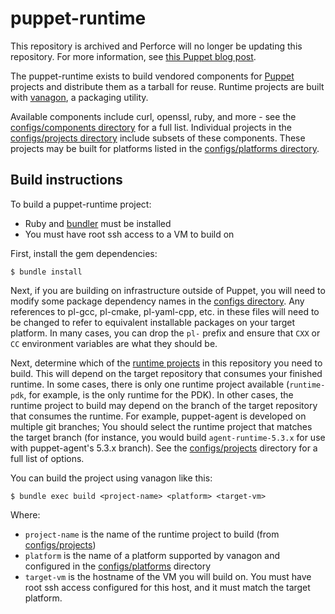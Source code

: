 # puppet-runtime

This repository is archived and Perforce will no longer be updating this repository. For more information, see [this Puppet blog post](https://www.puppet.com/blog/open-source-puppet-updates-2025).

The puppet-runtime exists to build vendored components for
[Puppet](https://github.com/puppetlabs) projects and distribute them as a
tarball for reuse. Runtime projects are built with
[vanagon](https://github.com/puppetlabs/vanagon), a packaging utility.

Available components include curl, openssl, ruby, and more - see the
[configs/components directory](configs/components) for a full list. Individual
projects in the [configs/projects directory](configs/projects) include subsets
of these components. These projects may be built for platforms listed in the
[configs/platforms directory](configs/platforms).

## Build instructions

To build a puppet-runtime project:

- Ruby and [bundler](http://bundler.io/) must be installed
- You must have root ssh access to a VM to build on

First, install the gem dependencies:

```
$ bundle install
```

Next, if you are building on infrastructure outside of Puppet, you will need to
modify some package dependency names in the [configs directory](configs). Any
references to pl-gcc, pl-cmake, pl-yaml-cpp, etc. in these files will need to
be changed to refer to equivalent installable packages on your target platform.
In many cases, you can drop the `pl-` prefix and ensure that `CXX` or `CC`
environment variables are what they should be.

Next, determine which of the [runtime projects](configs/projects) in this
repository you need to build. This will depend on the target repository that
consumes your finished runtime. In some cases, there is only one runtime
project available (`runtime-pdk`, for example, is the only runtime for the
PDK). In other cases, the runtime project to build may depend on the branch of
the target repository that consumes the runtime. For example, puppet-agent is
developed on multiple git branches; You should select the runtime project that
matches the target branch (for instance, you would build `agent-runtime-5.3.x`
for use with puppet-agent's 5.3.x branch).  See the
[configs/projects](configs/projects) directory for a full list of options.

You can build the project using vanagon like this:

```
$ bundle exec build <project-name> <platform> <target-vm>
```

Where:
- `project-name` is the name of the runtime project to build (from
  [configs/projects](configs/projects))
- `platform` is the name of a platform supported by vanagon and configured in
  the [configs/platforms](configs/platforms) directory
- `target-vm` is the hostname of the VM you will build on. You must have root
  ssh access configured for this host, and it must match the target platform.
